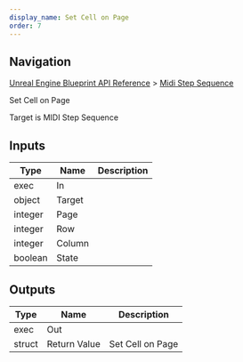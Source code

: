 ```yaml
---
display_name: Set Cell on Page
order: 7
---
```

## Navigation

[Unreal Engine Blueprint API Reference](https://dev.epicgames.com/documentation/en-us/unreal-engine/BlueprintAPI) > [Midi Step Sequence](https://dev.epicgames.com/documentation/en-us/unreal-engine/BlueprintAPI/MidiStepSequence)

Set Cell on Page

Target is MIDI Step Sequence

## Inputs

| Type | Name | Description |
| --- | --- | --- |
| exec | In |  |
| object | Target |  |
| integer | Page |  |
| integer | Row |  |
| integer | Column |  |
| boolean | State |  |

## Outputs

| Type | Name | Description |
| --- | --- | --- |
| exec | Out |  |
| struct | Return Value | Set Cell on Page |
